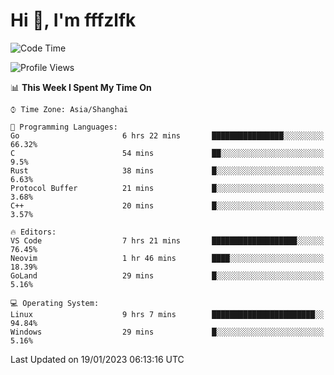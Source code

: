 # Hi 👋, I'm fffzlfk

<!--START_SECTION:waka-->
![Code Time](http://img.shields.io/badge/Code%20Time-39%20hrs%202%20mins-blue)

![Profile Views](http://img.shields.io/badge/Profile%20Views-5-blue)

📊 **This Week I Spent My Time On** 

```text
⌚︎ Time Zone: Asia/Shanghai

💬 Programming Languages: 
Go                       6 hrs 22 mins       ████████████████░░░░░░░░░   66.32% 
C                        54 mins             ██░░░░░░░░░░░░░░░░░░░░░░░   9.5% 
Rust                     38 mins             █░░░░░░░░░░░░░░░░░░░░░░░░   6.63% 
Protocol Buffer          21 mins             █░░░░░░░░░░░░░░░░░░░░░░░░   3.68% 
C++                      20 mins             █░░░░░░░░░░░░░░░░░░░░░░░░   3.57%

🔥 Editors: 
VS Code                  7 hrs 21 mins       ███████████████████░░░░░░   76.45% 
Neovim                   1 hr 46 mins        ████░░░░░░░░░░░░░░░░░░░░░   18.39% 
GoLand                   29 mins             █░░░░░░░░░░░░░░░░░░░░░░░░   5.16%

💻 Operating System: 
Linux                    9 hrs 7 mins        ███████████████████████░░   94.84% 
Windows                  29 mins             █░░░░░░░░░░░░░░░░░░░░░░░░   5.16%

```


 Last Updated on 19/01/2023 06:13:16 UTC
<!--END_SECTION:waka-->

